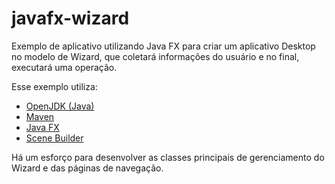 # javafx-wizard

Exemplo de aplicativo utilizando Java FX para criar um aplicativo Desktop no modelo de Wizard, que coletará informações do usuário e no final, executará uma operação.

Esse exemplo utiliza:

* [OpenJDK (Java)](https://openjdk.java.net/)
* [Maven](https://maven.apache.org/)
* [Java FX](https://openjfx.io/)
* [Scene Builder](https://gluonhq.com/products/scene-builder/)

Há um esforço para desenvolver as classes principais de gerenciamento do Wizard e das páginas de navegação.

